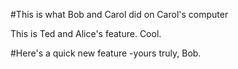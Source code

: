 #This is what Bob and Carol did on Carol's computer

This is Ted and Alice's feature. Cool.

#Here's a quick new feature -yours truly, Bob.
